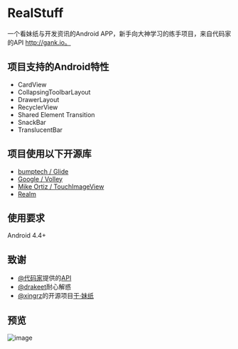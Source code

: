 # RealStuff
一个看妹纸与开发资讯的Android APP，新手向大神学习的练手项目，来自代码家的API http://gank.io。

## 项目支持的Android特性
* CardView
* CollapsingToolbarLayout
* DrawerLayout
* RecyclerView
* Shared Element Transition
* SnackBar
* TranslucentBar

## 项目使用以下开源库
* [bumptech / Glide](https://github.com/bumptech/glide)
* [Google / Volley](https://android.googlesource.com/platform/frameworks/volley)
* [Mike Ortiz / TouchImageView](https://github.com/MikeOrtiz/TouchImageView)
* [Realm](https://realm.io)

## 使用要求
Android 4.4+

## 致谢
* [@代码家](http://gank.io/)提供的[API](http://gank.io/api)
* [@drakeet](https://github.com/drakeet)耐心解惑
* [@xingrz](https://github.com/xingrz)的开源项目[干·妹纸](https://github.com/xingrz/GankMeizhi)

## 预览
![image](http://github.com/IvorHu/RealStuff/raw/master/screenshoots/Meizhi.png)
